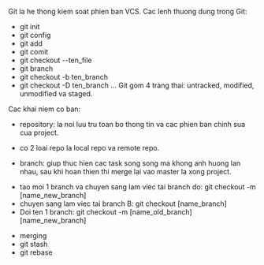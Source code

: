 Git la he thong kiem soat phien ban VCS.
Cac lenh thuong dung trong Git:
- git init
- git config
- git add
- git comit
- git checkout --ten_file
- git branch
- git checkout -b ten_branch
- git checkout -D ten_branch
...
Git gom 4 trang thai: untracked, modified, unmodified va staged.

Cac khai niem co ban:
- repository: la noi luu tru toan bo thong tin va cac phien ban chinh sua cua project.
+ co 2 loai repo la local repo va remote repo.
- branch: giup thuc hien cac task song song ma khong anh huong lan nhau, sau khi hoan thien thi merge lai vao master la xong project.
+ tao moi 1 branch va chuyen sang lam viec tai branch do: 
         git checkout -m [name_new_branch]
+ chuyen sang lam viec tai branch B:
         git checkout [name_branch]
+ Doi ten 1 branch:
         git checkout -m [name_old_branch] [name_new_branch]
- merging
- git stash
- git rebase